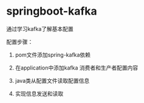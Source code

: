 # springboot-kafka
通过学习kafka了解基本配置

配置步骤：
1. pom文件添加spring-kafka依赖

2. 在application中添加kafka 消费者和生产者配置内容

3. java类从配置文件读取配置信息

4. 实现信息发送和读取
